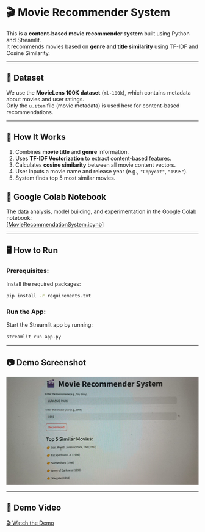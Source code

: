 # 🎬 Movie Recommender System

This is a **content-based movie recommender system** built using Python and Streamlit.  
It recommends movies based on **genre and title similarity** using TF-IDF and Cosine Similarity.

---

## 📁 Dataset

We use the **MovieLens 100K dataset** (`ml-100k`), which contains metadata about movies and user ratings.  
Only the `u.item` file (movie metadata) is used here for content-based recommendations.

---

## 🚀 How It Works

1. Combines **movie title** and **genre** information.
2. Uses **TF-IDF Vectorization** to extract content-based features.
3. Calculates **cosine similarity** between all movie content vectors.
4. User inputs a movie name and release year (e.g., `"Copycat"`, `"1995"`).
5. System finds top 5 most similar movies.

## 📝 Google Colab Notebook

The data analysis, model building, and experimentation in the Google Colab notebook:  
[\[MovieRecommendationSystem.ipynb\]](https://colab.research.google.com/drive/1TdLUwAXSpnW-4roNa1LFtAJr7I3tuGLi?usp=sharing)

_____
## 🖥️ How to Run

### Prerequisites:
Install the required packages:

```bash
pip install -r requirements.txt
``` 

### Run the App:
Start the Streamlit app by running:

```bash
streamlit run app.py
```
---

## 📷 Demo Screenshot

![Demo Screenshot](demo_screenshot.jpg) <!-- replace with actual path if different -->

---

## 🎥 Demo Video

[🎬 Watch the Demo](demo_video.mp4) <!-- replace with your actual video link (Google Drive, YouTube, etc.) -->

